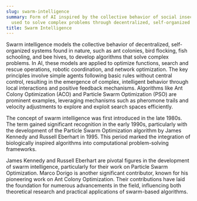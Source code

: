 ```yaml
---
slug: swarm-intelligence
summary: Form of AI inspired by the collective behavior of social insects and animals,
  used to solve complex problems through decentralized, self-organized systems.
title: Swarm Intelligence
---
```


Swarm intelligence models the collective behavior of decentralized, self-organized systems found in nature, such as ant colonies, bird flocking, fish schooling, and bee hives, to develop algorithms that solve complex problems. In AI, these models are applied to optimize functions, search and rescue operations, robotic coordination, and network optimization. The key principles involve simple agents following basic rules without central control, resulting in the emergence of complex, intelligent behavior through local interactions and positive feedback mechanisms. Algorithms like Ant Colony Optimization (ACO) and Particle Swarm Optimization (PSO) are prominent examples, leveraging mechanisms such as pheromone trails and velocity adjustments to explore and exploit search spaces efficiently.

The concept of swarm intelligence was first introduced in the late 1980s. The term gained significant recognition in the early 1990s, particularly with the development of the Particle Swarm Optimization algorithm by James Kennedy and Russell Eberhart in 1995. This period marked the integration of biologically inspired algorithms into computational problem-solving frameworks.

James Kennedy and Russell Eberhart are pivotal figures in the development of swarm intelligence, particularly for their work on Particle Swarm Optimization. Marco Dorigo is another significant contributor, known for his pioneering work on Ant Colony Optimization. Their contributions have laid the foundation for numerous advancements in the field, influencing both theoretical research and practical applications of swarm-based algorithms.